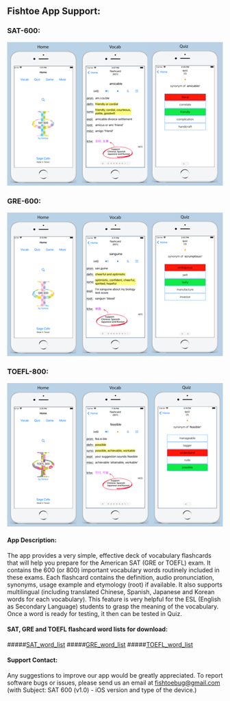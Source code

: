 ## Fishtoe App Support:


### SAT-600:
![SAT_URL_Image](/SAT_5.5_URL_image-518x345.png)

### GRE-600:
![GRE_URL_Image](/GRE_5.5_URL_image-518x345.png)

### TOEFL-800:
![TOEFL_URL_Image](/TOEFL_5.5_URL_image-518x345.png)


#### App Description:
The app provides a very simple, effective deck of vocabulary flashcards that will help you prepare for the American SAT (GRE or TOEFL) exam. It contains the 600 (or 800) important vocabulary words routinely included in these exams.  Each flashcard contains the definition, audio pronunciation, synonyms, usage example and etymology (root) if available.  It also supports multilingual (including translated Chinese, Spanish, Japanese and Korean words for each vocabulary).  This feature is very helpful for the ESL (English as Secondary Language) students to grasp the meaning of the vocabulary.  Once a word is ready for testing, it then can be tested in Quiz.

#### SAT, GRE and TOEFL flashcard word lists for download:
#####[SAT_word_list](/SAT_words_600)
#####[GRE_word_list](/GRE_words_600)
#####[TOEFL_word_list](/TOEFL_words_800)

#### Support Contact:
Any suggestions to improve our app would be greatly appreciated.  To report software bugs or issues, please send us an email at fishtoebug@gmail.com (with Subject: SAT 600 (v1.0) - iOS version and type of the device.)
